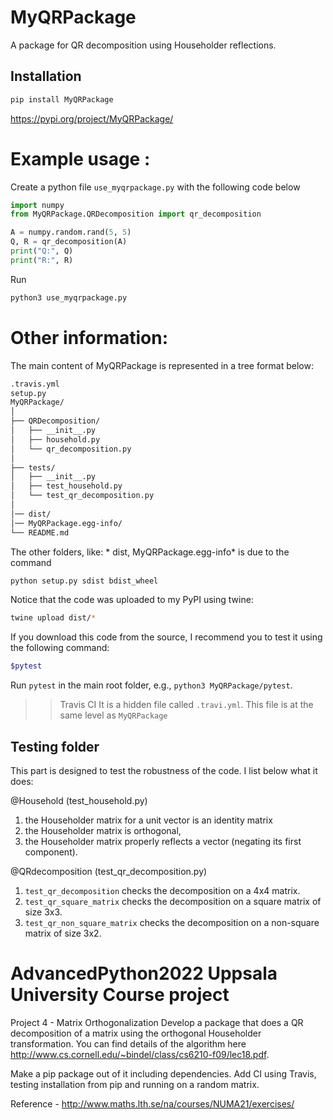 # MyQRPackage

A package for QR decomposition using Householder reflections.

## Installation

```bash
pip install MyQRPackage
```
<https://pypi.org/project/MyQRPackage/>

# Example usage :
Create a python file `use_myqrpackage.py` with the following code below
```python
import numpy 
from MyQRPackage.QRDecomposition import qr_decomposition

A = numpy.random.rand(5, 5)
Q, R = qr_decomposition(A)
print("Q:", Q)
print("R:", R)
```
Run
```bash
python3 use_myqrpackage.py
```

# Other information:

The main content of MyQRPackage is represented in a tree format below:

```markdown
.travis.yml
setup.py
MyQRPackage/
│
├── QRDecomposition/
│   ├── __init__.py
│   ├── household.py
│   └── qr_decomposition.py
│
├── tests/
│   ├── __init__.py
│   ├── test_household.py
│   └── test_qr_decomposition.py
│
│── dist/
│── MyQRPackage.egg-info/
└── README.md
```

The other folders, like: * dist, MyQRPackage.egg-info* is due to the command 
```bash
python setup.py sdist bdist_wheel
```
Notice that the code was uploaded to my PyPI using twine:

```bash
twine upload dist/*
```

If you download this code from the source, I recommend you to test it using the following command:
```bash
$pytest
```
Run `pytest` in the main root folder, e.g., `python3 MyQRPackage/pytest`. 


>> Travis CI
It is a hidden file called `.travi.yml`. This file is at the same level as `MyQRPackage`


## Testing folder 
This part is designed to test the robustness of the code. 
I list below what it does: 

@Household (test_household.py)
1. the Householder matrix for a unit vector is an identity matrix
2. the Householder matrix is orthogonal,
3. the Householder matrix properly reflects a vector (negating its first component).

@QRdecomposition (test_qr_decomposition.py)
1. `test_qr_decomposition` checks the decomposition on a 4x4 matrix.
2. `test_qr_square_matrix` checks the decomposition on a square matrix of size 3x3.
3. `test_qr_non_square_matrix` checks the decomposition on a non-square matrix of size 3x2.

# AdvancedPython2022 Uppsala University Course project

Project 4 - Matrix Orthogonalization
Develop a package that does a QR decomposition of a matrix using the orthogonal Householder transformation. You can find details of the algorithm here http://www.cs.cornell.edu/~bindel/class/cs6210-f09/lec18.pdf.

Make a pip package out of it including dependencies. Add CI using Travis, testing installation from pip and running on a random matrix.

Reference - http://www.maths.lth.se/na/courses/NUMA21/exercises/
